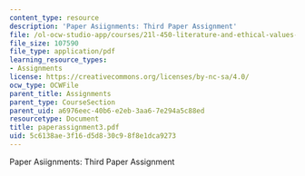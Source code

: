 ```yaml
---
content_type: resource
description: 'Paper Asiignments: Third Paper Assignment'
file: /ol-ocw-studio-app/courses/21l-450-literature-and-ethical-values-fall-2002/5c6138ae3f16d5d830c98f8e1dca9273_paperassignment3.pdf
file_size: 107590
file_type: application/pdf
learning_resource_types:
- Assignments
license: https://creativecommons.org/licenses/by-nc-sa/4.0/
ocw_type: OCWFile
parent_title: Assignments
parent_type: CourseSection
parent_uid: a6976eec-40b6-e2eb-3aa6-7e294a5c88ed
resourcetype: Document
title: paperassignment3.pdf
uid: 5c6138ae-3f16-d5d8-30c9-8f8e1dca9273
---
```

Paper Asiignments: Third Paper Assignment